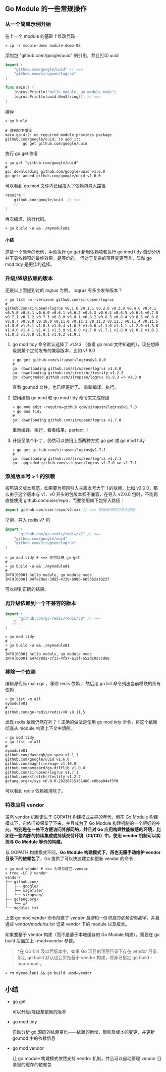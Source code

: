 ## Go Module 的一些常规操作

### 从一个简单示例开始

在上一个 module 的基础上修改代码

```shell
» cp -r module-demo module-demo-02
```

添加包 "github.com/google/uuid" 的引用，并且打印 uuid

```go
import (
	"github.com/google/uuid" // <==
	"github.com/sirupsen/logrus"
)

func main() {
	logrus.Println("hello module, go module mode")
	logrus.Println(uuid.NewString()) // <==
}
```

编译

```shell
» go build

# 得到如下错误
main.go:4:2: no required module provides package github.com/google/uuid; to add it:
        go get github.com/google/uuid
```

执行 go get 修复

```shell
» go get "github.com/google/uuid"
# 
go: downloading github.com/google/uuid v1.6.0
go get: added github.com/google/uuid v1.6.0
```

可以看到 go.mod 文件内已经插入了依赖包导入路径

```go
require (
	github.com/google/uuid  // <==
    // ...
)
```

再次编译、执行代码。

```shell
» go build -a && ./mymodule01
```

#### 小结

这是一个简单的示例，手动执行 go get 新增依赖项和执行 go mod tidy 自动分析并下载依赖项的最终效果，是等价的。
但对于复杂的项目变更而言，显然 go mod tidy 是更佳的选择。

### 升级/降级依赖的版本

还是以上面提到过的 logrus 为例， logrus 有多少发布版本？

```shell
» go list -m -versions github.com/sirupsen/logrus
#
github.com/sirupsen/logrus v0.1.0 v0.1.1 v0.2.0 v0.3.0 v0.4.0 v0.4.1 v0.5.0 v0.5.1 v0.6.0 v0.6.1 v0.6.2 v0.6.3 v0.6.4 v0.6.5 v0.6.6 v0.7.0 v0.7.1 v0.7.2 v0.7.3 v0.8.0 v0.8.1 v0.8.2 v0.8.3 v0.8.4 v0.8.5 v0.8.6 v0.8.7 v0.9.0 v0.10.0 v0.11.0 v0.11.1 v0.11.2 v0.11.3 v0.11.4 v0.11.5 v1.0.0 v1.0.1 v1.0.3 v1.0.4 v1.0.5 v1.0.6 v1.1.0 v1.1.1 v1.2.0 v1.3.0 v1.4.0 v1.4.1 v1.4.2 v1.5.0 v1.6.0 v1.7.0 v1.7.1 v1.8.0 v1.8.1 v1.8.2 v1.8.3 v1.9.0 v1.9.1 v1.9.2 v1.9.3
```

1. go mod tidy 命令默认选择了 v1.9.3 （查看 go.mod 文件知道的），现在想降级到某个之前发布的兼容版本，比如 v1.8.0

   ```shell
   » go get github.com/sirupsen/logrus@v1.8.0
   #
   go: downloading github.com/sirupsen/logrus v1.8.0
   go: downloading github.com/stretchr/testify v1.2.2
   go: downgraded github.com/sirupsen/logrus v1.9.3 => v1.8.0
   ```

   查看 go.mod 文件，也已经更新了。
   重新编译、执行。

1. 使用编辑 go.mod 和 go mod tidy 命令来完成降级

   ```shell
   » go mod edit -require=github.com/sirupsen/logrus@v1.7.0
   » go mod tidy
   #
   go: downloading github.com/sirupsen/logrus v1.7.0
   ```

   重新编译、执行，看看结果，perfect ！

1. 升级至某个补丁，仍然可以使用上面两种方式 go get 或 go mod tidy

   ```shell
   » go get github.com/sirupsen/logrus@v1.7.1
   #
   go: downloading github.com/sirupsen/logrus v1.7.1
   go: upgraded github.com/sirupsen/logrus v1.7.0 => v1.7.1
   ```

### 添加版本号 > 1 的依赖

按照语义版本规范，如果要为项目引入主版本号大于 1 的依赖，比如 v2.0.0，那么由于这个版本与 v1、v0 开头的包版本都不兼容，在导入 v2.0.0 包时，不能再直接使用 github.com/user/repo，而要使用如下包导入路径：

```go
import github.com/user/repo/v2/xxx // <== 带版本号的包导入路径
```

举例，导入 redis v7 包

```go
import (
	_ "github.com/go-redis/redis/v7" // <==
	"github.com/google/uuid"
	"github.com/sirupsen/logrus"
)
```

```shell
» go mod tidy # <== 也可以用 go get
# ...
» go build -a && ./mymodule01
#
INFO[0000] hello module, go module mode
INFO[0000] 84fe7dea-3d85-4729-b98b-605552a10237
```

可以得到正确的结果。

### 再升级依赖到一个不兼容的版本

```go
import (
	_ "github.com/go-redis/redis/v8" // <==
   //...
)
```

```shell
» go mod tidy
# ...
» go build -a && ./mymodule01
#
INFO[0000] hello module, go module mode
INFO[0000] a47d78da-cf33-4f57-a13f-552dc9d7cd90
```

### 移除一个依赖

编辑源代码 main.go ，移除 redis 依赖；
然后用 go list 命令列出当前模块的所有依赖

```shell
» go list -m all
mymodule01
# ...
github.com/go-redis/redis/v8 v8.11.5
```

发现 redis 依赖仍然在列？！正确的做法是使用 go mod tidy 命令，将这个依赖彻底从 module 构建上下文中清除。

```shell
» go mod tidy
» go list -m all
#
mymodule01
github.com/davecgh/go-spew v1.1.1
github.com/google/uuid v1.6.0
github.com/magefile/mage v1.10.0
github.com/pmezard/go-difflib v1.0.0
github.com/sirupsen/logrus v1.7.1
github.com/stretchr/testify v1.2.2
golang.org/x/sys v0.0.0-20220715151400-c0bba94af5f8
```

可以看到 redis 依赖被清除了。

### 特殊应用 vendor

虽然 vendor 机制诞生于 GOPATH 构建模式主导的年代，但在 Go Module 构建模式下，它依旧被保留了下来，并且成为了 Go Module 构建机制的一个很好的补充。**特别是在一些不方便访问外部网络，并且对 Go 应用构建性能敏感的环境，比如在一些内部的持续集成或持续交付环境（CI/CD）中，使用 vendor 机制可以实现与 Go Module 等价的构建。**

与 GOPATH 构建模式不同，**Go Module 构建模式下，再也无需手动维护 vendor 目录下的依赖包了**，Go 提供了可以快速建立和更新 vendor 的命令

```shell
» go mod vendor # <== 为项目建立 vendor
» tree -LF 2 vendor
vendor/
├── github.com/
│   ├── google/
│   ├── magefile/
│   └── sirupsen/
├── golang.org/
│   └── x/
└── modules.txt
```

上面 go mod vendor 命令创建了 *vendor 目录*和一份*项目的依赖包的副本*，并且通过 *vendor/modules.txt* 记录 vendor 下的 module 以及版本。

如果要基于 vendor 构建（而不是基于本地缓存的 Go Module 构建），需要在 go build 后面加上 -mod=vendor 参数。

>*在 Go 1.14 及以后版本中，如果 Go 项目的顶层目录下存在 vendor 目录，那么 go build 默认也会优先基于 vendor 构建，除非已指定 go build -mod=mod 。

```shell
» rm mymodule01 && go build -mod=vendor
```

## 小结

- go get

   可以升级/降级某依赖的版本
- go mod tidy

   自动分析 go 源码的依赖变化——依赖的新增、删除及版本的变更，并更新 go.mod 中的依赖信息
- go mod vendor

   让 go module 构建模式依然支持 vendor 机制，并且可以自动管理 vendor 目录里的缓存的依赖包

